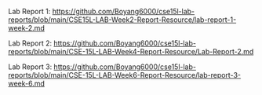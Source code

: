 Lab Report 1: https://github.com/Boyang6000/cse15l-lab-reports/blob/main/CSE15L-LAB-Week2-Report-Resource/lab-report-1-week-2.md

Lab Report 2: https://github.com/Boyang6000/cse15l-lab-reports/blob/main/CSE-15L-LAB-Week4-Report-Resource/Lab-Report-2.md

Lab Report 3: https://github.com/Boyang6000/cse15l-lab-reports/blob/main/CSE-15L-LAB-Week6-Report-Resource/lab-report-3-week-6.md
